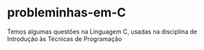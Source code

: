 # probleminhas-em-C
Temos algumas questões na Linguagem C, usadas na disciplina de Introdução às Técnicas de Programação
